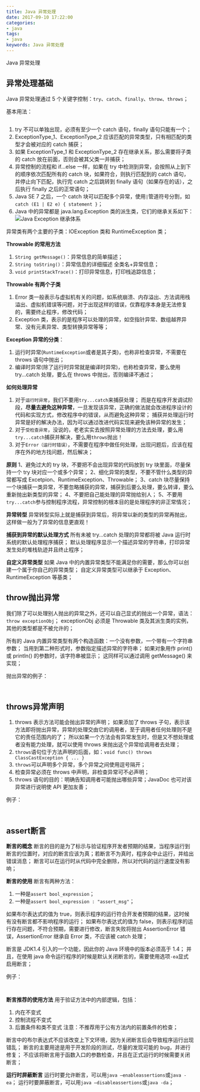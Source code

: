 ```yaml
---
title: Java 异常处理
date: 2017-09-10 17:22:00
categories:
- java
tags:
- java
keywords: Java 异常处理
---
```


> 
Java 异常处理

<!-- more -->

## 异常处理基础
Java 异常处理通过 5 个关键字控制：`try`、`catch`、`finally`、`throw`、`throws`；

基本用法：
<pre><code class="language-java line-numbers"><script type="text/plain">try {
    // 可能抛出异常的语句
} catch (ExceptionType_1 e) {
    // 处理异常的语句
} catch (ExceptionType_2 e) {
    // 处理异常的语句
} finally {
    // finally块中的代码总是被执行，不管有没有发生异常
}
</script></code></pre>



1) try 不可以单独出现，必须有至少一个 catch 语句，finally 语句只能有一个；
2) ExceptionType_1、ExceptionType_2 应该匹配的异常类型，只有相匹配的类型才会被对应的 catch 捕获；
3) 如果 ExceptionType_1 和 ExceptionType_2 存在继承关系，那么需要将子类的 catch 放在前面，否则会被其父类一并捕获；
4) 异常控制的流程和 if...else 一样，如果在 try 中检测到异常，会按照从上到下的顺序依次匹配所有的 catch 块，如果符合，则执行匹配到的 catch 语句，并停止向下匹配，执行完 catch 之后跳转到 finally 语句（如果存在的话），之后执行 finally 之后的正常语句；
5) Java SE 7 之后，一个 catch 块可以匹配多个异常，使用`|`管道符号分割，如`catch (E1 | E2 e) { statement }`；
6) Java 中的异常都是 java.lang.Exception 类的派生类，它们的继承关系如下：
![Java Exception 继承体系](/images/java-exception.png)

异常类有两个主要的子类：IOException 类和 RuntimeException 类；

**Throwable 的常用方法**
1) `String getMessage()`：异常信息的简单描述；
2) `String toString()`：异常信息的详细描述 全类名+异常信息；
3) `void printStackTrace()`：打印异常信息，打印栈追踪信息；

**Throwable 有两个子类**
1) Error 类一般表示与虚拟机有关的问题，如系统崩溃、内存溢出、方法调用栈溢出、虚拟机错误等问题，对于出现这样的错误，仅靠程序本身是无法修复的，需要终止程序，修改代码；
2) Exception 类，表示的是程序可以处理的异常，如空指针异常、数组越界异常、没有元素异常、类型转换异常等等；

**Exception 异常的分类**：
1) 运行时异常(`RuntimeException`或者是其子类)，也称非检查异常，不需要在 throws 语句中抛出；
2) 编译时异常(除了运行时异常就是编译时异常)，也称检查异常，要么使用 try...catch 处理，要么在 throws 中抛出，否则编译不通过；

**如何处理异常**
1) 对于`运行时异常`，我们不要用`try...catch`来捕获处理；
而是在程序开发调试阶段，**尽量去避免这种异常**，一旦发现该异常，正确的做法就会改进程序设计的代码和实现方式，修改程序中的错误，从而避免这种异常；
捕获并处理运行时异常是好的解决办法，因为可以通过改进代码实现来避免该种异常的发生；
2) 对于`受检查异常`，没说的，老老实实去按照异常处理的方法去处理，要么用`try...catch`捕获并解决，要么用`throws`抛出！
3) 对于`Error（运行时错误）`，不需要在程序中做任何处理，出现问题后，应该在程序在外的地方找问题，然后解决；

**原则**
1、避免过大的 try 块，不要把不会出现异常的代码放到 try 块里面，尽量保持一个 try 块对应一个或多个异常；
2、细化异常的类型，不要不管什么类型的异常都写成 Excetpion、RuntimeException、Throwable；
3、catch 块尽量保持一个块捕获一类异常，不要忽略捕获的异常，捕获到后要么处理，要么转译，要么重新抛出新类型的异常；
4、不要把自己能处理的异常抛给别人；
5、不要用`try...catch`参与控制程序流程，异常控制的根本目的是处理程序的非正常情况；

**异常转型**
异常转型实际上就是捕获到异常后，将异常以新的类型的异常再抛出，这样做一般为了异常的信息更直观！

**捕获到异常的默认处理方式**
所有未被 try...catch 处理的异常都将被 Java 运行时系统的默认处理程序捕获；
默认处理程序显示一个描述异常的字符串，打印异常发生处的堆栈轨迹并且终止程序；

**自定义异常类型**
如果 Java 中的内置异常类型不能满足你的需要，那么你可以创建一个属于你自己的异常类型；
自定义异常类型可以继承于 Exception、RuntimeException 等基类；


## throw抛出异常
我们除了可以处理别人抛出的异常之外，还可以自己显式的抛出一个异常，语法：`throw exceptionObj`；
exceptionObj 必须是 Throwable 类及其派生类的实例，其他的类型都是不被允许的；

所有的 Java 内置异常类型有两个构造函数：一个没有参数，一个带有一个字符串参数；
当用到第二种形式时，参数指定描述异常的字符串；
如果对象用作 print() 或 println() 的参数时，该字符串被显示；
这同样可以通过调用 getMessage() 来实现；

抛出异常的例子：
<pre><code class="language-java line-numbers"><script type="text/plain">import static java.lang.System.*;

public class Main {
    public static void main(String[] args) {
        try {
            func();
        } catch (RuntimeException e) {
            e.printStackTrace();
        }
    }

    public static void func() {
        try {
            throw new RuntimeException("这是一个运行时异常");
        } catch (RuntimeException e) {
            out.printf("catch exception [func()]\n");
            throw e; // 重新抛出
        }
    }
}
</script></code></pre>

<pre><code class="language-java line-numbers"><script type="text/plain"># root @ arch in ~/work on git:master x [20:10:43]
$ javac Main.java

# root @ arch in ~/work on git:master x [20:10:52]
$ java Main
catch exception [func()]
java.lang.RuntimeException: 这是一个运行时异常
	at Main.func(Main.java:14)
	at Main.main(Main.java:6)
</script></code></pre>



## throws异常声明
1) throws 表示方法可能会抛出异常的声明；
如果添加了 throws 子句，表示该方法即将抛出异常，异常的处理交由它的调用者，至于调用者任何处理则不是它的责任范围内的了；
所以如果一个方法会有异常发生时，但是又不想处理或者没有能力处理，就可以使用 throws 来抛出这个异常给调用者去处理；
2) `throws`语句位于方法声明的后面，如：`void func() throws ClassCastException { ... }`
3) `throws`可以声明多个异常，多个异常之间使用逗号隔开；
4) 检查异常必须在 throws 中声明，非检查异常可不必声明；
5) throws 语句的目的：明确告知调用者可能抛出哪些异常；JavaDoc 也可对该异常进行说明使 API 更加友善；

例子：
<pre><code class="language-java line-numbers"><script type="text/plain">import static java.lang.System.*;

public class Main {
    public static void main(String[] args) {
        try {
            func();
        } catch (MyException e) {
            e.printStackTrace();
        }
    }

    public static void func() throws MyException {
        throw new MyException("自定义错误");
    }
}

class MyException extends Exception {
    public MyException() {}
    public MyException(String msg) {
        super(msg);
    }
}
</script></code></pre>

<pre><code class="language-java line-numbers"><script type="text/plain"># root @ arch in ~/work on git:master x [20:33:50]
$ javac Main.java

# root @ arch in ~/work on git:master x [20:34:07]
$ java Main
MyException: 自定义错误
	at Main.func(Main.java:13)
	at Main.main(Main.java:6)
</script></code></pre>



## assert断言
**断言的概念**
断言的目的是为了标示与验证程序开发者预期的结果，当程序运行到断言的位置时，对应的断言应该为真；若断言不为真时，程序会中止运行，并给出错误消息；
断言可以在运行时从代码中完全删除，所以对代码的运行速度没有影响；

**断言的使用**
断言有两种方法：
1) 一种是`assert bool_expression`；
2) 一种是`assert bool_expression : "assert_msg"`；

如果布尔表达式的值为 true，则表示程序的运行符合开发者预期的结果，这时候有没有断言都不影响程序的运行；
如果布尔表达式的值为 false，则表示程序的运行存在问题，不符合预期，需要进行修改，断言失败将抛出 AssertionError 错误，AssertionError 继承自 Error 类，不应该被 catch 处理；

断言是 JDK1.4 引入的一个功能，因此你的 Java 环境中的版本必须高于 1.4；
并且，在使用 java 命令运行程序的时候是默认关闭断言的，需要使用选项`-ea`显式启用断言；

例子：
<pre><code class="language-java line-numbers"><script type="text/plain">public class Main {
    public static void main(String[] args) {
        assert args.length != 0 : "必须提供最少一个参数!";
    }
}
</script></code></pre>

<pre><code class="language-java line-numbers"><script type="text/plain"># root @ arch in ~/work on git:master x [21:01:03]
$ javac Main.java

# root @ arch in ~/work on git:master x [21:01:08]
$ java -ea Main
Exception in thread "main" java.lang.AssertionError: 必须提供最少一个参数!
	at Main.main(Main.java:3)

# root @ arch in ~/work on git:master x [21:01:13] C:1
$ java -ea Main 1 2 3
</script></code></pre>



**断言推荐的使用方法**
用于验证方法中的内部逻辑，包括：
1) 内在不变式
2) 控制流程不变式
3) 后置条件和类不变式
注意：不推荐用于公有方法内的前置条件的检查；

> 
断言中的布尔表达式不应该改变上下文环境，因为关闭断言后会导致程序运行出现错乱；
断言的主要用途是用于开发阶段的测试，尽量的发现可能的 bug，并进行修复；
不应该将断言用于函数入口的参数检查，并且在正式运行的时候需要关闭断言；

**运行时屏蔽断言**
运行时要允许断言，可以用`java –enableassertions`或`java -ea`；
运行时要屏蔽断言，可以用`java –disableassertions`或`java -da`；
